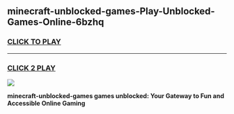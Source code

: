 
## minecraft-unblocked-games-Play-Unblocked-Games-Online-6bzhq
<h3>
<a href="https://premium76.site?title=minecraft-unblocked-games&ref=24A">CLICK TO PLAY</a></h3>
<hr>

<h3>
<a href="https://premium76.site?title=minecraft-unblocked-games&ref=24A">CLICK 2 PLAY</a>
  
</h3>

<a href="https://premium76.site?title=minecraft-unblocked-games&ref=24A"><img src="https://clearcache.store/games.png"></a>


**minecraft-unblocked-games games unblocked: Your Gateway to Fun and Accessible Online Gaming**
